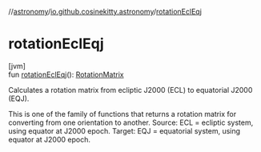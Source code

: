 //[astronomy](../../index.md)/[io.github.cosinekitty.astronomy](index.md)/[rotationEclEqj](rotation-ecl-eqj.md)

# rotationEclEqj

[jvm]\
fun [rotationEclEqj](rotation-ecl-eqj.md)(): [RotationMatrix](-rotation-matrix/index.md)

Calculates a rotation matrix from ecliptic J2000 (ECL) to equatorial J2000 (EQJ).

This is one of the family of functions that returns a rotation matrix for converting from one orientation to another. Source: ECL = ecliptic system, using equator at J2000 epoch. Target: EQJ = equatorial system, using equator at J2000 epoch.
